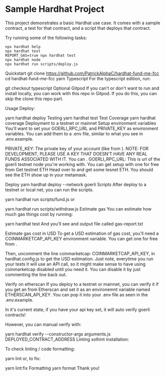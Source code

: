 # Sample Hardhat Project

This project demonstrates a basic Hardhat use case. It comes with a sample contract, a test for that contract, and a script that deploys that contract.

Try running some of the following tasks:

```shell
npx hardhat help
npx hardhat test
REPORT_GAS=true npx hardhat test
npx hardhat node
npx hardhat run scripts/deploy.js
```
Quickstart
git clone https://github.com/PatrickAlphaC/hardhat-fund-me-fcc
cd hardhat-fund-me-fcc
yarn
Typescript
For the typescript edition, run:

git checkout typescript
Optional Gitpod
If you can't or don't want to run and install locally, you can work with this repo in Gitpod. If you do this, you can skip the clone this repo part.


Usage
Deploy:

yarn hardhat deploy
Testing
yarn hardhat test
Test Coverage
yarn hardhat coverage
Deployment to a testnet or mainnet
Setup environment variables
You'll want to set your GOERLI_RPC_URL and PRIVATE_KEY as environment variables. You can add them to a .env file, similar to what you see in .env.example.

PRIVATE_KEY: The private key of your account (like from ). NOTE: FOR DEVELOPMENT, PLEASE USE A KEY THAT DOESN'T HAVE ANY REAL FUNDS ASSOCIATED WITH IT.
You can .
GOERLI_RPC_URL: This is url of the goerli testnet node you're working with. You can get setup with one for free from 
Get testnet ETH
Head over to  and get some tesnet ETH. You should see the ETH show up in your metamask.

Deploy
yarn hardhat deploy --network goerli
Scripts
After deploy to a testnet or local net, you can run the scripts.

yarn hardhat run scripts/fund.js
or

yarn hardhat run scripts/withdraw.js
Estimate gas
You can estimate how much gas things cost by running:

yarn hardhat test
And you'll see and output file called gas-report.txt

Estimate gas cost in USD
To get a USD estimation of gas cost, you'll need a COINMARKETCAP_API_KEY environment variable. You can get one for free from .

Then, uncomment the line coinmarketcap: COINMARKETCAP_API_KEY, in hardhat.config.js to get the USD estimation. Just note, everytime you run your tests it will use an API call, so it might make sense to have using coinmarketcap disabled until you need it. You can disable it by just commenting the line back out.

Verify on etherscan
If you deploy to a testnet or mainnet, you can verify it if you get an  from Etherscan and set it as an environemnt variable named ETHERSCAN_API_KEY. You can pop it into your .env file as seen in the .env.example.

In it's current state, if you have your api key set, it will auto verify goerli contracts!

However, you can manual verify with:

yarn hardhat verify --constructor-args arguments.js DEPLOYED_CONTRACT_ADDRESS
Linting
solhint installation: 

To check linting / code formatting:

yarn lint
or, to fix:

yarn lint:fix
Formatting
yarn format
Thank you!
